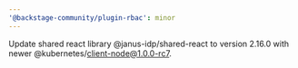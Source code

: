 ```yaml
---
'@backstage-community/plugin-rbac': minor
---
```


Update shared react library @janus-idp/shared-react to version 2.16.0 with newer @kubernetes/client-node@1.0.0-rc7.
